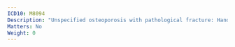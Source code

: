 ```yaml
---
ICD10: M8094
Description: "Unspecified osteoporosis with pathological fracture: Hand"
Matters: No
Weight: 0
---
```

